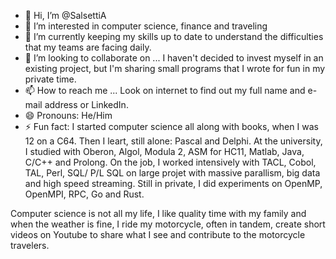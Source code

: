 - 👋 Hi, I’m @SalsettiA
- 👀 I’m interested in computer science, finance and traveling
- 🌱 I’m currently keeping my skills up to date to understand the difficulties that my teams are facing daily.
- 💞️ I’m looking to collaborate on ... I haven't decided to invest myself in an existing project, but I'm sharing small programs that I wrote for fun in my private time.
- 📫 How to reach me ... Look on internet to find out my full name and e-mail address or LinkedIn.
- 😄 Pronouns: He/Him 
- ⚡ Fun fact: I started computer science all along with books, when I was 12 on a C64. Then I leart, still alone: Pascal and Delphi. At the university, I studied with Oberon, Algol, Modula 2, ASM for HC11, Matlab, Java, C/C++ and Prolong. On the job, I worked intensively with TACL, Cobol, TAL, Perl, SQL/ P/L SQL on large projet with massive parallism, big data and high speed streaming. Still in private, I did experiments on OpenMP, OpenMPI, RPC, Go and Rust.

Computer science is not all my life, I like quality time with my family and when the weather is fine, I ride my motorcycle, often in tandem, create short videos on Youtube to share what I see and contribute to the motorcycle travelers.

<!---
SalsettiA/SalsettiA is a ✨ special ✨ repository because its `README.md` (this file) appears on your GitHub profile.
You can click the Preview link to take a look at your changes.
--->
